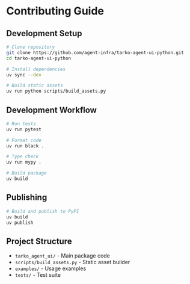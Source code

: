# Contributing Guide

## Development Setup

```bash
# Clone repository
git clone https://github.com/agent-infra/tarko-agent-ui-python.git
cd tarko-agent-ui-python

# Install dependencies
uv sync --dev

# Build static assets
uv run python scripts/build_assets.py
```

## Development Workflow

```bash
# Run tests
uv run pytest

# Format code
uv run black .

# Type check
uv run mypy .

# Build package
uv build
```

## Publishing

```bash
# Build and publish to PyPI
uv build
uv publish
```

## Project Structure

- `tarko_agent_ui/` - Main package code
- `scripts/build_assets.py` - Static asset builder
- `examples/` - Usage examples
- `tests/` - Test suite
